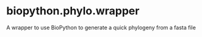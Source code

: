 # biopython.phylo.wrapper
A wrapper to use BioPython to generate a quick phylogeny from a fasta file
